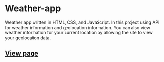 # Weather-app
Weather app written in HTML, CSS, and JavaScript. In this project using API for weather information and geolocation information. You can also view weather information for your current location by allowing the site to view your geolocation data.
## <a href="https://ziyaakhundov.github.io/Weather-app/" target="_blank">View page</a>
